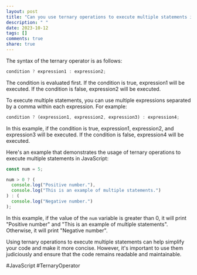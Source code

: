 ```yaml
---
layout: post
title: "Can you use ternary operations to execute multiple statements in JavaScript?"
description: " "
date: 2023-10-12
tags: []
comments: true
share: true
---
```


The syntax of the ternary operator is as follows:

```javascript
condition ? expression1 : expression2;
```

The condition is evaluated first. If the condition is true, expression1 will be executed. If the condition is false, expression2 will be executed.

To execute multiple statements, you can use multiple expressions separated by a comma within each expression. For example:

```javascript
condition ? (expression1, expression2, expression3) : expression4;
```

In this example, if the condition is true, expression1, expression2, and expression3 will be executed. If the condition is false, expression4 will be executed.

Here's an example that demonstrates the usage of ternary operations to execute multiple statements in JavaScript:

```javascript
const num = 5;

num > 0 ? (
  console.log("Positive number."),
  console.log("This is an example of multiple statements.")
) : (
  console.log("Negative number.")
);
```

In this example, if the value of the `num` variable is greater than 0, it will print "Positive number" and "This is an example of multiple statements". Otherwise, it will print "Negative number".

Using ternary operations to execute multiple statements can help simplify your code and make it more concise. However, it's important to use them judiciously and ensure that the code remains readable and maintainable.

#JavaScript #TernaryOperator